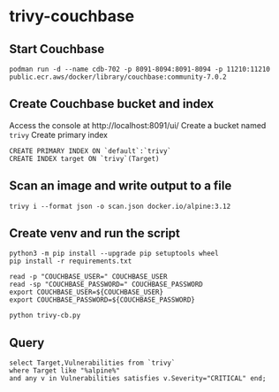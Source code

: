 # trivy-couchbase
## Start Couchbase
```
podman run -d --name cdb-702 -p 8091-8094:8091-8094 -p 11210:11210 public.ecr.aws/docker/library/couchbase:community-7.0.2
```

## Create Couchbase bucket and index
Access the console at http://localhost:8091/ui/
Create a bucket named `trivy`
Create primary index
```
CREATE PRIMARY INDEX ON `default`:`trivy`
CREATE INDEX target ON `trivy`(Target)
```

## Scan an image and write output to a file
```
trivy i --format json -o scan.json docker.io/alpine:3.12
```

## Create venv and run the script
```
python3 -m pip install --upgrade pip setuptools wheel
pip install -r requirements.txt

read -p "COUCHBASE_USER=" COUCHBASE_USER
read -sp "COUCHBASE_PASSWORD=" COUCHBASE_PASSWORD
export COUCHBASE_USER=${COUCHBASE_USER}
export COUCHBASE_PASSWORD=${COUCHBASE_PASSWORD}

python trivy-cb.py
```

## Query
```
select Target,Vulnerabilities from `trivy` 
where Target like "%alpine%"
and any v in Vulnerabilities satisfies v.Severity="CRITICAL" end;
```
